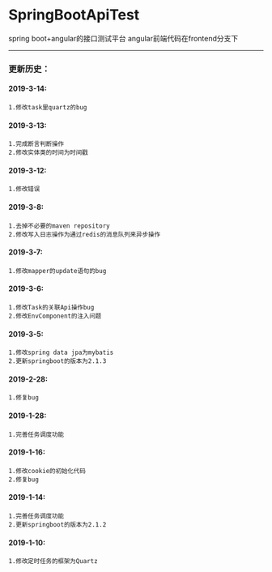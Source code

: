 # SpringBootApiTest
spring boot+angular的接口测试平台
angular前端代码在frontend分支下

---
### 更新历史：

#### 2019-3-14:
    1.修改task里quartz的bug

#### 2019-3-13:
    1.完成断言判断操作
    2.修改实体类的时间为时间戳

#### 2019-3-12:
    1.修改错误

#### 2019-3-8:
    1.去掉不必要的maven repository
    2.修改写入日志操作为通过redis的消息队列来异步操作

#### 2019-3-7:
    1.修改mapper的update语句的bug

#### 2019-3-6:
    1.修改Task的关联Api操作bug
    2.修改EnvComponent的注入问题

#### 2019-3-5:
    1.修改spring data jpa为mybatis
    2.更新springboot的版本为2.1.3
    
#### 2019-2-28:
    1.修复bug
    
#### 2019-1-28:
    1.完善任务调度功能
    
#### 2019-1-16:
    1.修改cookie的初始化代码
    2.修复bug
    
#### 2019-1-14:
    1.完善任务调度功能
    2.更新springboot的版本为2.1.2
    
#### 2019-1-10:
    1.修改定时任务的框架为Quartz
